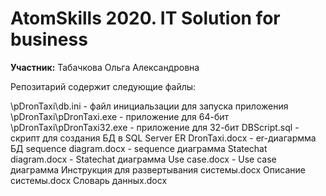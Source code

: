 
# AtomSkills 2020. IT Solution for business

**Участник:** Табачкова Ольга Александровна

Репозитарий содержит следующие файлы:

\pDronTaxi\db.ini - файл инициальзации для запуска приложения
\pDronTaxi\pDronTaxi.exe - приложение для 64-бит
\pDronTaxi\pDronTaxi32.exe - приложение для 32-бит
DBScript.sql - скрипт для создания БД в SQL Server
ER DronTaxi.docx - er-диагармма БД
sequence diagram.docx - sequence диаграмма
Statechat diagram.docx - Statechat диаграмма
Use case.docx -  Use case диаграмма
Инструкция для развертывания системы.docx
Описание системы.docx
Словарь данных.docx
